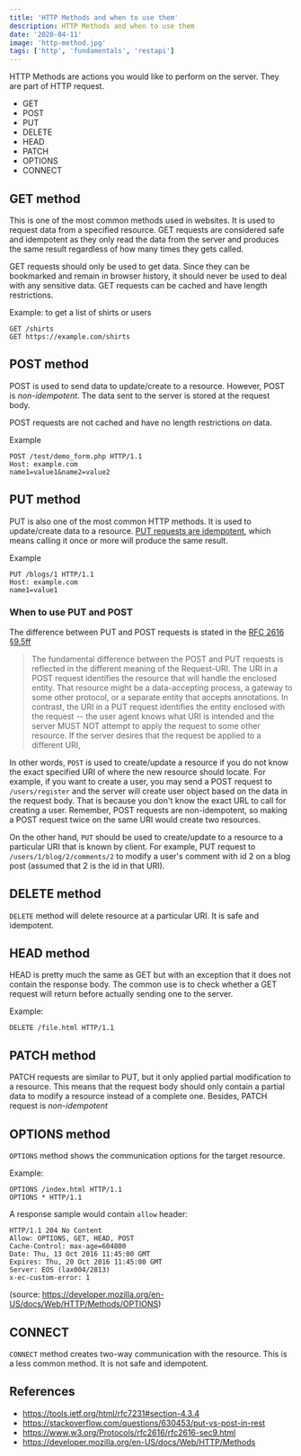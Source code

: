 ```yaml
---
title: 'HTTP Methods and when to use them'
description: HTTP Methods and when to use them
date: '2020-04-11'
image: 'http-method.jpg'
tags: ['http', 'fundamentals', 'restapi']
---
```


HTTP Methods are actions you would like to perform on the server. They are part of HTTP request.

- GET
- POST
- PUT
- DELETE
- HEAD
- PATCH
- OPTIONS
- CONNECT

## GET method
This is one of the most common methods used in websites. It is used to request data from a specified resource. 
GET requests are considered safe and idempotent as they only read the data from the server and produces the same result regardless of how many times they gets called.

GET requests should only be used to get data. Since they can be bookmarked and remain in browser history, it should never be used to deal with any sensitive data.
GET requests can be cached and  have length restrictions.

Example: to get a list of shirts or users
```
GET /shirts
GET https://example.com/shirts
```
## POST method
POST is used to send data to update/create to a resource. However, POST is *non-idempotent*. The data sent to the server is stored at the request body.

POST requests are not cached and have no length restrictions on data.

Example

```
POST /test/demo_form.php HTTP/1.1
Host: example.com
name1=value1&name2=value2
```

## PUT method
PUT is also one of the most common HTTP methods.
It is used to update/create data to a resource. [PUT requests are idempotent](https://developer.mozilla.org/en-US/docs/Web/HTTP/Methods/PUT), which means calling it once or more will produce the same result. 

Example 
```
PUT /blogs/1 HTTP/1.1
Host: example.com
name1=value1
```

### When to use PUT and POST
The difference between PUT and POST requests is stated in the [RFC 2616 §9.5ff]()

> The fundamental difference between the POST and PUT requests is reflected 
> in the different meaning of the Request-URI. The URI in a POST request identifies 
> the resource that will handle the enclosed entity. 
> That resource might be a data-accepting process, a gateway to some other protocol, or a 
> separate entity that accepts annotations. 
> In contrast, the URI in a PUT request identifies the entity enclosed with the request -- the user agent knows what URI is intended and the server MUST NOT attempt to apply the request to some other resource. If the server desires that the request be applied to a different URI,

In other words, `POST` is used to create/update a resource if you do not know the exact specified URI of where the new resource should locate. 
For example, if you want to create a user, you may send a POST request to `/users/register` and the server will create user object based on the data in the request body. 
That is because you don't know the exact URL to call for creating a user.
Remember, POST requests are non-idempotent, so making a POST request twice on the same URI would create two resources. 

On the other hand, `PUT` should be used to create/update to a resource to a particular URI that is known by client.
For example, PUT request to `/users/1/blog/2/comments/2` to modify a user's comment with id 2 on a blog post (assumed that 2 is the id in that URI).


## DELETE method
`DELETE` method will delete resource at a particular URI. It is safe and idempotent. 

## HEAD method
HEAD is pretty much the same as GET but with an exception that it does not contain the response body.
The common use is to check whether a GET request will return before actually sending one to the server.

Example:
```
DELETE /file.html HTTP/1.1 
```
## PATCH method
PATCH requests are similar to PUT,
but it only applied partial modification to a resource. 
This means that the request body should only contain a partial data to modify a 
resource instead of a complete one. Besides, PATCH request is *non-idempotent*

## OPTIONS method
`OPTIONS` method shows the communication options for the target resource.

Example:
```
OPTIONS /index.html HTTP/1.1
OPTIONS * HTTP/1.1
```

A response sample would contain `allow` header:

```
HTTP/1.1 204 No Content
Allow: OPTIONS, GET, HEAD, POST
Cache-Control: max-age=604800
Date: Thu, 13 Oct 2016 11:45:00 GMT
Expires: Thu, 20 Oct 2016 11:45:00 GMT
Server: EOS (lax004/2813)
x-ec-custom-error: 1
```
(source: https://developer.mozilla.org/en-US/docs/Web/HTTP/Methods/OPTIONS)

## CONNECT

`CONNECT` method creates two-way communication with the resource. This is a less common method. It is not safe and idempotent.

## References

- https://tools.ietf.org/html/rfc7231#section-4.3.4
- https://stackoverflow.com/questions/630453/put-vs-post-in-rest
- https://www.w3.org/Protocols/rfc2616/rfc2616-sec9.html
- https://developer.mozilla.org/en-US/docs/Web/HTTP/Methods
